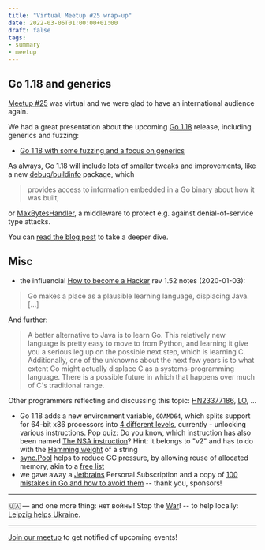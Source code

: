 ```yaml
---
title: "Virtual Meetup #25 wrap-up"
date: 2022-03-06T01:00:00+01:00
draft: false
tags:
- summary
- meetup
---
```


## Go 1.18 and generics

[Meetup #25](https://www.meetup.com/Leipzig-Golang/events/282941887/) was
virtual and we were glad to have an international audience again.

We had a great presentation about the upcoming [Go 1.18](https://tip.golang.org/doc/go1.18) release, including generics and fuzzing:

* [Go 1.18 with some fuzzing and a focus on generics](https://www.klingt.net/articles/go-1-18-with-some-fuzzing-and-a-focus-on-generics.html)

As always, Go 1.18 will include lots of smaller tweaks and improvements, like a
new [debug/buildinfo](https://pkg.go.dev/debug/buildinfo) package, which

> provides access to information embedded in a Go binary about how it was built,

or [MaxBytesHandler](https://pkg.go.dev/net/http@master#MaxBytesHandler), a
middleware to protect e.g. against denial-of-service type attacks.

You can [read the blog
post](https://www.klingt.net/articles/go-1-18-with-some-fuzzing-and-a-focus-on-generics.html)
to take a deeper dive.

## Misc

* the influencial [How to become a Hacker](http://www.catb.org/~esr/faqs/hacker-howto.html) rev 1.52 notes (2020-01-03):

> Go makes a place as a plausible learning language, displacing Java. [...]

And further:

> A better alternative to Java is to learn Go. This relatively new language is
> pretty easy to move to from Python, and learning it give you a serious leg up
> on the possible next step, which is learning C. Additionally, one of the
> unknowns about the next few years is to what extent Go might actually
> displace C as a systems-programming language. There is a possible future in
> which that happens over much of C's traditional range.

Other programmers reflecting and discussing this topic:
[HN23377186](https://news.ycombinator.com/item?id=23377186),
[LO](https://lobste.rs/search?q=%22how+to+become+a+hacker%22&what=stories&order=newest), ...

* Go 1.18 adds a new environment variable, `GOAMD64`, which splits support
  for 64-bit x86 processors into [4 different levels](https://github.com/golang/go/wiki/MinimumRequirements#amd64), currently - unlocking
various instructions. Pop quiz: Do you know, which instruction has also been
named [The NSA instruction](https://vaibhavsagar.com/blog/2019/09/08/popcount/)?
Hint: it belongs to "v2" and has to do with the [Hamming weight](https://en.wikipedia.org/wiki/Hamming_weight) of a string
* [sync.Pool](https://pkg.go.dev/sync#Pool) helps to reduce GC pressure, by allowing reuse of allocated memory, akin to a [free list](https://en.wikipedia.org/wiki/Free_list)
* we gave away a [Jetbrains](https://www.jetbrains.com/) Personal Subscription and a copy of [100 mistakes in
  Go and how to avoid
them](https://www.manning.com/books/100-go-mistakes-and-how-to-avoid-them) --
thank you, sponsors!

----

🇺🇦 &mdash; and one more thing: нет войны! Stop the
[War](https://en.wikipedia.org/wiki/2022_Russian_invasion_of_Ukraine)! -- to help locally: [Leipzig helps Ukraine](https://leipzig-helps-ukraine.de).


----

[Join our meetup](https://www.meetup.com/Leipzig-Golang) to get notified of
upcoming events!

